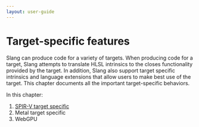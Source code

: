 ```yaml
---
layout: user-guide
---
```


Target-specific features
============================

Slang can produce code for a variety of targets. When producing code for a target, Slang attempts to translate HLSL intrinsics to the closes functionality provided by the target. In addition, Slang also support target specific intrinsics and language extensions that allow users to make best use of the target. This chapter documents all the important target-specific behaviors.

In this chapter:
1. [SPIR-V target specific](a2-01-spirv-target-specific.md)
2. Metal target specific
3. WebGPU
